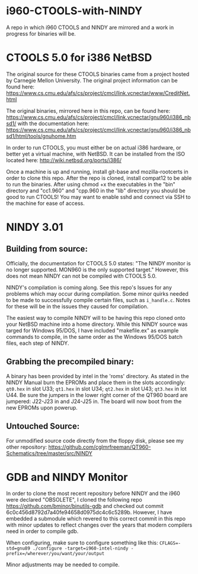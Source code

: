 # i960-CTOOLS-with-NINDY
A repo in which i960 CTOOLS and NINDY are mirrored and a work in progress for binaries will be.


# CTOOLS 5.0 for i386 NetBSD
The original source for these CTOOLS binaries came from a project hosted by Carnegie Mellon University. The original project information can be found here: https://www.cs.cmu.edu/afs/cs/project/cmcl/link.vcnectar/www/CreditNet.html

The original binaries, mirrored here in this repo, can be found here: https://www.cs.cmu.edu/afs/cs/project/cmcl/link.vcnectar/gnu960/i386_nbsd1/ with the documentation here: https://www.cs.cmu.edu/afs/cs/project/cmcl/link.vcnectar/gnu960/i386_nbsd1/html/tools/gnuhome.htm

In order to run CTOOLS, you must either be on actual i386 hardware, or better yet a virtual machine, with NetBSD. It can be installed from the ISO located here: http://wiki.netbsd.org/ports/i386/

Once a machine is up and running, install git-base and mozilla-rootcerts in order to clone this repo. After the repo is cloned, install compat12 to be able to run the binaries. After using chmod +x the executables in the "bin" directory and "cc1.960" and "cpp.960 in the "lib" directory you should be good to run CTOOLS! You may want to enable sshd and connect via SSH to the machine for ease of access.

# NINDY 3.01
## Building from source:
Officially, the documentation for CTOOLS 5.0 states: "The NINDY monitor is no longer supported. MON960 is the only supported target." However, this does not mean NINDY can not be compiled with CTOOLS 5.0.

NINDY's compilation is coming along. See this repo's Issues for any problems which may occur during compilation. Some minor quirks needed to be made to successfully compile certain files, such as `i_handle.c`. Notes for these will be in the issues they caused for compilation.

The easiest way to compile NINDY will to be having this repo cloned onto your NetBSD machine into a home directory. While this NINDY source was targed for Windows 95/DOS, I have included "makefile.ex" as example commands to compile, in the same order as the Windows 95/DOS batch files, each step of NINDY.

## Grabbing the precompiled binary:
A binary has been provided by intel in the 'roms' directory. As stated in the NINDY Manual burn the EPROMs and place them in the slots accordingly: `qt0.hex` in slot U33; `qt1.hex` in slot U34; `qt2.hex` in slot U43; `qt3.hex` in lot U44. Be sure the jumpers in the lower right corner of the QT960 board are jumpered: J22-J23 in and J24-J25 in. The board will now boot from the new EPROMs upon powerup.

## Untouched Source:
For unmodified source code directly from the floppy disk, please see my other repository: https://github.com/cglmrfreeman/QT960-Schematics/tree/master/src/NINDY

# GDB and NINDY Monitor

In order to clone the most recent repository before NINDY and the i960 were declared "OBSOLETE", I cloned the following repo https://github.com/bminor/binutils-gdb and checked out commit 6c0c456d8792d7a40fe94658d0975dc4c6c5289b. However, I have embedded a submodule which revered to this correct commit in this repo with minor updates to reflect changes over the years that modern compilers need in order to compile gdb.

When configuring, make sure to configure something like this:
`CFLAGS=-std=gnu89 ./configure -target=i960-intel-nindy -prefix=/wherever/you/want/your/output`

Minor adjustments may be needed to compile.
